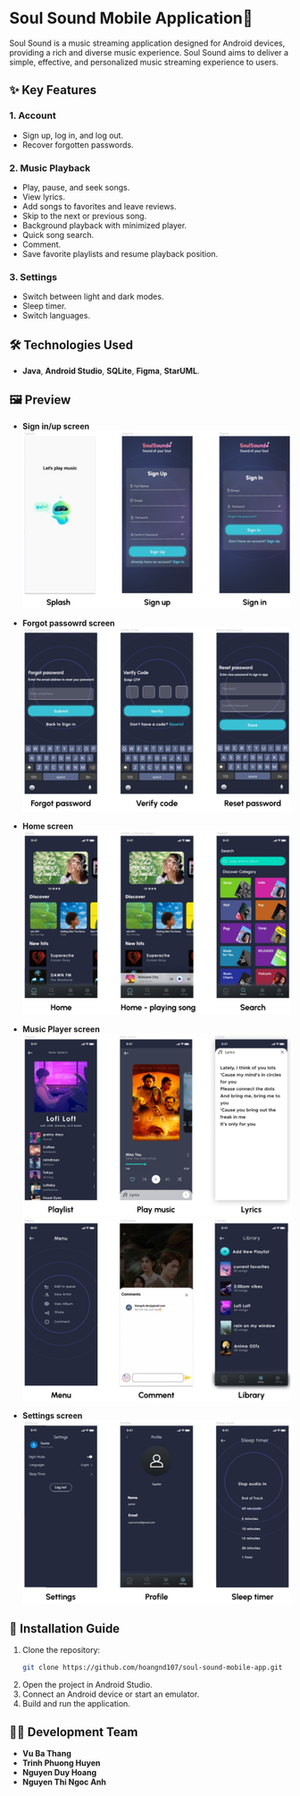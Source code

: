 # Soul Sound Mobile Application🎵

Soul Sound is a music streaming application designed for Android devices, providing a rich and diverse music experience. Soul Sound aims to deliver a simple, effective, and personalized music streaming experience to users.

## ✨ Key Features

### 1. Account
- Sign up, log in, and log out.
- Recover forgotten passwords.

### 2. Music Playback
- Play, pause, and seek songs.
- View lyrics.
- Add songs to favorites and leave reviews.
- Skip to the next or previous song.
- Background playback with minimized player.
- Quick song search.
- Comment.
- Save favorite playlists and resume playback position.

### 3. Settings
- Switch between light and dark modes.
- Sleep timer.
- Switch languages.

## 🛠️ Technologies Used
- **Java**, **Android Studio**, **SQLite**, **Figma**, **StarUML**.

## 🖼️ Preview
- **Sign in/up screen**
![Sign up/in](screenshots/1.png "Sign up/in")
- **Forgot passowrd screen**
![Forgot password](screenshots/2.png "Forgot password")
- **Home screen**
![Home](screenshots/3.png "Home")
- **Music Player screen**
![Music player](screenshots/4.png "Music player")
![Library](screenshots/5.png "Library")

- **Settings screen**
![Settings](screenshots/6.png "Settings")

## 🚀 Installation Guide

1. Clone the repository:
   ```bash
   git clone https://github.com/hoangnd107/soul-sound-mobile-app.git
   ```
2. Open the project in Android Studio.
3. Connect an Android device or start an emulator.
4. Build and run the application.

## 👨‍💻 Development Team
- **Vu Ba Thang**
- **Trinh Phuong Huyen**
- **Nguyen Duy Hoang**
- **Nguyen Thi Ngoc Anh**